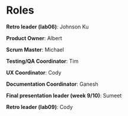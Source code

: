 # Roles

**Retro leader (lab06)**: Johnson Ku 

**Product Owner**: Albert

**Scrum Master**: Michael

**Testing/QA Coordinator**: Tim 

**UX Coordinator**: Cody

**Documentation Coordinator**: Ganesh

**Final presentation leader (week 9/10)**: Sumeet 

**Retro leader (lab09)**: Cody
